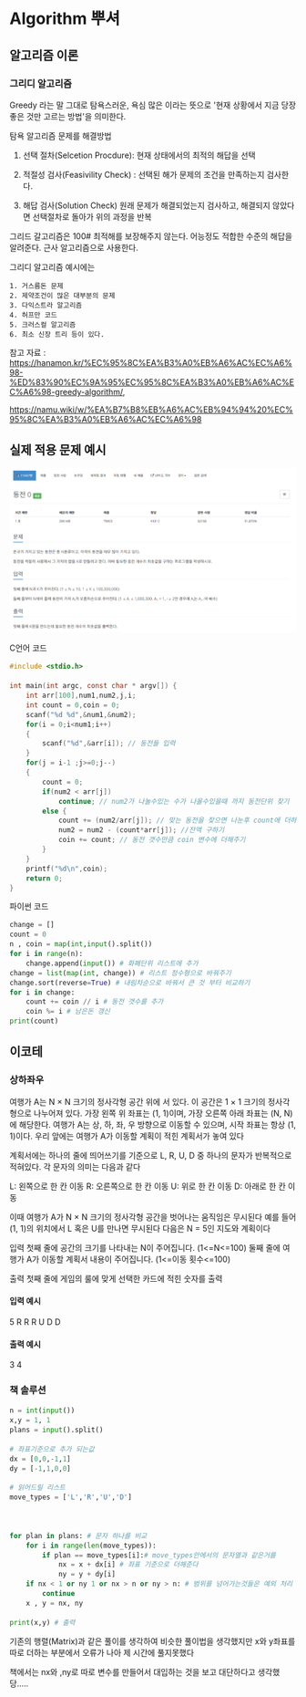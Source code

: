 # Algorithm 뿌셔


## 알고리즘 이론


### 그리디 알고리즘
Greedy 라는 말 그대로 탐욕스러운, 욕심 많은 이라는 뜻으로 '현재 상황에서 지금 당장 좋은 것만 고르는 방법'을 의미한다.

탐욕 알고리즘 문제를 해결방법

1. 선택 절차(Selcetion Procdure): 현재 상태에서의 최적의 해답을 선택

2. 적절성 검사(Feasivility Check) : 선택된 해가 문제의 조건을 만족하는지 검사한다.

3. 해답 검사(Solution Check) 원래 문제가 해결되었는지 검사하고, 해결되지 않았다면 선택절차로 돌아가 위의 과정을 반복

그리드 갈고리즘은 100# 최적해를 보장해주지 않는다. 어능정도 적합한 수준의 해답을 알려준다. 근사 알고리즘으로 사용한다.

그리디 알고리즘 예시에는

    1. 거스름돈 문제
    2. 제약조건이 많은 대부분의 문제
    3. 다익스트라 알고리즘
    4. 허프만 코드
    5. 크러스컬 알고리즘
    6. 최소 신장 트리 등이 있다.
참고 자료 : https://hanamon.kr/%EC%95%8C%EA%B3%A0%EB%A6%AC%EC%A6%98-%ED%83%90%EC%9A%95%EC%95%8C%EA%B3%A0%EB%A6%AC%EC%A6%98-greedy-algorithm/,

https://namu.wiki/w/%EA%B7%B8%EB%A6%AC%EB%94%94%20%EC%95%8C%EA%B3%A0%EB%A6%AC%EC%A6%98


## 실제 적용 문제 예시

![ex_screenshot](./img/Coin.png)

C언어 코드
```C
#include <stdio.h>

int main(int argc, const char * argv[]) {
    int arr[100],num1,num2,j,i;
    int count = 0,coin = 0;
    scanf("%d %d",&num1,&num2);
    for(i = 0;i<num1;i++)
    {
        scanf("%d",&arr[i]); // 동전들 입력
    }
    for(j = i-1 ;j>=0;j--)
    {
        count = 0;
        if(num2 < arr[j])
            continue; // num2가 나눌수있는 수가 나올수있을때 까지 동전단위 찾기
        else {
            count += (num2/arr[j]); // 맞는 동전을 찾으면 나눈후 count에 더하기
            num2 = num2 - (count*arr[j]); //잔액 구하기
            coin += count; // 동전 갯수만큼 coin 변수에 더해주기
        }
    }
    printf("%d\n",coin);
    return 0;
}
```

파이썬 코드

```py
change = []
count = 0
n , coin = map(int,input().split())
for i in range(n):
    change.append(input()) # 화폐단위 리스트에 추가
change = list(map(int, change)) # 리스트 정수형으로 바꿔주기
change.sort(reverse=True) # 내림차순으로 바꿔서 큰 것 부터 비교하기
for i in change:
    count += coin // i # 동전 갯수를 추가
    coin %= i # 남은돈 갱신
print(count)
```
## 이코테

### 상하좌우
여행가 A는 N × N 크기의 정사각형 공간 위에 서 있다. 이 공간은 1 × 1 크기의 정사각형으로 나누어져 있다.
가장 왼쪽 위 좌표는 (1, 1)이며, 가장 오른쪽 아래 좌표는 (N, N)에 해당한다.
여행가 A는 상, 하, 좌, 우 방향으로 이동할 수 있으며, 시작 좌표는 항상 (1, 1)이다. 우리 앞에는 여행가 A가
이동할 계획이 적힌 계획서가 놓여 있다

계획서에는 하나의 줄에 띄어쓰기를 기준으로 L, R, U, D 중 하나의 문자가 반복적으로 적혀있다.
각 문자의 의미는 다음과 같다

L: 왼쪽으로 한 칸 이동
R: 오른쪽으로 한 칸 이동
U: 위로 한 칸 이동
D: 아래로 한 칸 이동

이때 여행가 A가 N × N 크기의 정사각형 공간을 벗어나는 움직임은 무시된다
예를 들어 (1, 1)의 위치에서 L 혹은 U를 만나면 무시된다
다음은 N = 5인 지도와 계획이다

입력
첫째 줄에 공간의 크기를 나타내는 N이 주어집니다. (1<=N<=100)
둘째 줄에 여행가 A가 이동할 계획서 내용이 주어집니다. (1<=이동 횟수<=100)

출력
첫째 줄에 게임의 룰에 맞게 선택한 카드에 적힌 숫자를 출력

#### 입력 예시
5
R R R U D D

#### 출력 예시
3 4

### 책 솔루션
```py
n = int(input())
x,y = 1, 1
plans = input().split()

# 좌표기준으로 추가 되는값
dx = [0,0,-1,1]
dy = [-1,1,0,0]

# 읽어드릴 리스트
move_types = ['L','R','U','D']



for plan in plans: # 문자 하나를 비교
    for i in range(len(move_types)): 
        if plan == move_types[i]:# move_types안에서의 문자열과 같은거를
            nx = x + dx[i] # 좌표 기준으로 더해준다
            ny = y + dy[i]
    if nx < 1 or ny 1 or nx > n or ny > n: # 범위를 넘어가는것들은 예외 처리
        continue 
    x , y = nx, ny 
    
print(x,y) # 출력

```

기존의 행렬(Matrix)과 같은 풀이를 생각하여 비슷한 풀이법을 생각했지만 x와 y좌표를 따로 더하는 부분에서 오류가 나아 제 시간에 풀지못했다

책에서는 nx와 ,ny로 따로 변수를 만들어서 대입하는 것을 보고 대단하다고 생각했당.....
